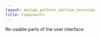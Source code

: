 ```yaml
---
layout: design_pattern_section_overview
title: Components
---
```


Re-usable parts of the user interface.
